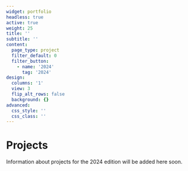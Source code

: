 ```yaml
---
widget: portfolio
headless: true
active: true
weight: 25
title: ''
subtitle: ''
content:
  page_type: project
  filter_default: 0
  filter_button:
    - name: '2024'
      tag: '2024'
design:
  columns: '1'
  view: 3
  flip_alt_rows: false
  background: {}
advanced:
  css_style: ''
  css_class: ''
---
```

# Projects
Information about projects for the 2024 edition will be added here soon.
